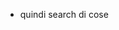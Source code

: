 <!-- - human memory /mem with feedbacks directly pushed inside -->
<!-- - fix mem usage in training as is called in the wrong spot -->
<!-- - usare wandb -->
<!-- - aggiungere minibatching  nella memoria -->
<!-- - eval :\ -->


- quindi search di cose
